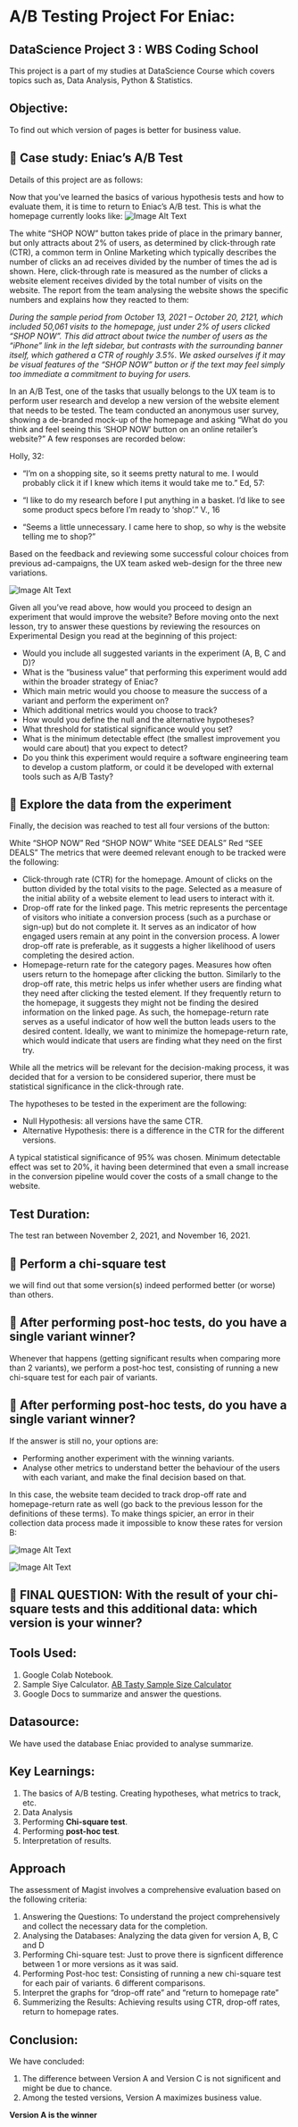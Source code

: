 # A/B Testing Project For Eniac:
## DataScience Project 3 : WBS Coding School
This project is a part of my studies at DataScience Course which covers topics such as, Data Analysis, Python & Statistics.
## Objective: 
To find out which version of pages is better for business value.

## 💼 Case study: Eniac’s A/B Test

Details of this project are as follows:

Now that you’ve learned the basics of various hypothesis tests and how to evaluate them, it is time to return to Eniac’s A/B test. This is what the homepage currently looks like:
![Image Alt Text](homepage.jpeg)

The white “SHOP NOW” button takes pride of place in the primary banner, but only attracts about 2% of users, as determined by click-through rate (CTR), a common term in Online Marketing which typically describes the number of clicks an ad receives divided by the number of times the ad is shown. Here, click-through rate is measured as the number of clicks a website element receives divided by the total number of visits on the website. The report from the team analysing the website shows the specific numbers and explains how they reacted to them:

*During the sample period from October 13, 2021 – October 20, 2121, which included 50,061 visits to the homepage, just under 2% of users clicked “SHOP NOW”. This did attract about twice the number of users as the “iPhone” link in the left sidebar, but contrasts with the surrounding banner itself, which gathered a CTR of roughly 3.5%. We asked ourselves if it may be visual features of the “SHOP NOW” button or if the text may feel simply too immediate a commitment to buying for users.*


In an A/B Test, one of the tasks that usually belongs to the UX team is to perform user research and develop a new version of the website element that needs to be tested. The team conducted an anonymous user survey, showing a de-branded mock-up of the homepage and asking “What do you think and feel seeing this ‘SHOP NOW’ button on an online retailer’s website?” A few responses are recorded below:

Holly, 32:

+ “I’m on a shopping site, so it seems pretty natural to me. I would probably click it if I knew which items it would take me to.”
Ed, 57:

+ “I like to do my research before I put anything in a basket. I’d like to see some product specs before I’m ready to ‘shop’.”
V., 16

+ “Seems a little unnecessary. I came here to shop, so why is the website telling me to shop?”
  
Based on the feedback and reviewing some successful colour choices from previous ad-campaigns, the UX team asked web-design for the three new variations.

![Image Alt Text](page_versions.png)

Given all you’ve read above, how would you proceed to design an experiment that would improve the website? Before moving onto the next lesson, try to answer these questions by reviewing the resources on Experimental Design you read at the beginning of this project:

+ Would you include all suggested variants in the experiment (A, B, C and D)?
+ What is the “business value” that performing this experiment would add within the broader strategy of Eniac?
+ Which main metric would you choose to measure the success of a variant and perform the experiment on?
+ Which additional metrics would you choose to track?
+ How would you define the null and the alternative hypotheses?
+ What threshold for statistical significance would you set?
+ What is the minimum detectable effect (the smallest improvement you would care about) that you expect to detect?
+ Do you think this experiment would require a software engineering team to develop a custom platform, or could it be developed with external tools such as A/B Tasty?

## 🧩 Explore the data from the experiment
Finally, the decision was reached to test all four versions of the button:

White “SHOP NOW”
Red “SHOP NOW”
White “SEE DEALS”
Red “SEE DEALS”
The metrics that were deemed relevant enough to be tracked were the following:

+ Click-through rate (CTR) for the homepage. Amount of clicks on the button divided by the total visits to the page. Selected as a measure of the initial ability of a website element to lead users to interact with it.
+ Drop-off rate for the linked page. This metric represents the percentage of visitors who initiate a conversion process (such as a purchase or sign-up) but do not complete it. It serves as an indicator of how engaged users remain at any point in the conversion process. A lower drop-off rate is preferable, as it suggests a higher likelihood of users completing the desired action.
+ Homepage-return rate for the category pages. Measures how often users return to the homepage after clicking the button. Similarly to the drop-off rate, this metric helps us infer whether users are finding what they need after clicking the tested element. If they frequently return to the homepage, it suggests they might not be finding the desired information on the linked page. As such, the homepage-return rate serves as a useful indicator of how well the button leads users to the desired content. Ideally, we want to minimize the homepage-return rate, which would indicate that users are finding what they need on the first try.

While all the metrics will be relevant for the decision-making process, it was decided that for a version to be considered superior, there must be statistical significance in the click-through rate.

The hypotheses to be tested in the experiment are the following:

+ Null Hypothesis: all versions have the same CTR.
+ Alternative Hypothesis: there is a difference in the CTR for the different versions.
  
A typical statistical significance of 95% was chosen. Minimum detectable effect was set to 20%, it having been determined that even a small increase in the conversion pipeline would cover the costs of a small change to the website.

## Test Duration:
The test ran between November 2, 2021, and November 16, 2021. 

## 🧩 Perform a chi-square test
we will find out that some version(s) indeed performed better (or worse) than others.

## 🧩 After performing post-hoc tests, do you have a single variant winner?

Whenever that happens (getting significant results when comparing more than 2 variants), we perform a post-hoc test, consisting of running a new chi-square test for each pair of variants.

## 🧩 After performing post-hoc tests, do you have a single variant winner?

If the answer is still no, your options are:

+ Performing another experiment with the winning variants.
+ Analyse other metrics to understand better the behaviour of the users with each variant, and make the final decision based on that.

In this case, the website team decided to track drop-off rate and homepage-return rate as well (go back to the previous lesson for the definitions of these terms). To make things spicier, an error in their collection data process made it impossible to know these rates for version B:

![Image Alt Text](drop_off_image-1.png)

![Image Alt Text](home_return_image-1.png)

## 🧩 FINAL QUESTION: With the result of your chi-square tests and this additional data: which version is your winner?


## Tools Used:
1. Google Colab Notebook.
2. Sample Siye Calculator. [AB Tasty Sample Size Calculator](https://www.abtasty.com/sample-size-calculator/)
3. Google Docs to summarize and answer the questions.
   
## Datasource:
We have used the database Eniac provided to analyse summarize.

## Key Learnings:
1. The basics of A/B testing. Creating hypotheses, what metrics to track, etc.
2. Data Analysis
3. Performing **Chi-square test**.
4. Performing **post-hoc test**.
5. Interpretation of results.


## Approach
The assessment of Magist involves a comprehensive evaluation based on the following criteria:

1) Answering the Questions: To understand the project comprehensively and collect the necessary data for the completion.
2) Analysing the Databases: Analyzing the data given for version A, B, C and D
3) Performing Chi-square test: Just to prove there is signficent difference between 1 or more versions as it was said.
4) Performing Post-hoc test: Consisting of running a new chi-square test for each pair of variants. 6 different comparisons.
5) Interpret the graphs for “drop-off rate” and “return to homepage rate”
6) Summerizing the Results: Achieving results using CTR, drop-off rates, return to homepage rates.


## Conclusion:
We have concluded:

1. The difference between Version A and Version C is not significent and might be due to chance.
2. Among the tested versions, Version A maximizes business value.


**Version A is the winner**





